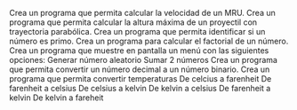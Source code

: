 Crea un programa que permita calcular la velocidad de un MRU.
Crea un programa que permita calcular la altura máxima de un proyectil con trayectoria parabólica.
Crea un programa que permita identificar si un número es primo.
Crea un programa para calcular el factorial de un número.
Crea un programa que muestre en pantalla un menú con las siguientes opciones:
Generar número aleatorio
Sumar 2 números
Crea un programa que permita convertir un número decimal  a un número binario.
Crea un programa que permita convertir temperaturas
De celcius a farenheit
De farenheit a celsius
De celsius a kelvin
De kelvin a celsius
De farenheit a kelvin
De kelvin a fareheit
